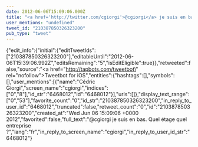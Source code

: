 ```yaml
---
date: 2012-06-06T15:09:06.000Z
title: "<a href='http://twitter.com/cgiorgi'>@cgiorgi</a> je suis en bas. Quel étage quel entreprise ?″"
user_mentions: "undefined"
tweet_id: "210387850326323200"
pub_type: "tweet"
---
```

{"edit_info":{"initial":{"editTweetIds":["210387850326323200"],"editableUntil":"2012-06-06T15:39:06.992Z","editsRemaining":"5","isEditEligible":true}},"retweeted":false,"source":"<a href=\"http://tapbots.com/tweetbot\" rel=\"nofollow\">Tweetbot for iOS</a>","entities":{"hashtags":[],"symbols":[],"user_mentions":[{"name":"Cédric Giorgi","screen_name":"cgiorgi","indices":["0","8"],"id_str":"6468012","id":"6468012"}],"urls":[]},"display_text_range":["0","53"],"favorite_count":"0","id_str":"210387850326323200","in_reply_to_user_id":"6468012","truncated":false,"retweet_count":"0","id":"210387850326323200","created_at":"Wed Jun 06 15:09:06 +0000 2012","favorited":false,"full_text":"@cgiorgi je suis en bas. Quel étage quel entreprise ?","lang":"fr","in_reply_to_screen_name":"cgiorgi","in_reply_to_user_id_str":"6468012"}
